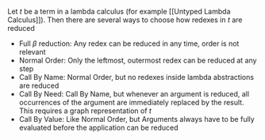 Let $t$ be a term in a lambda calculus (for example [[Untyped Lambda Calculus]]). 
Then there are several ways to choose how redexes in $t$ are reduced 
* Full $\beta$ reduction: Any redex can be reduced in any time, order is not relevant
* Normal Order: Only the leftmost, outermost redex can be reduced at any step
* Call By Name: Normal Order, but no redexes inside lambda abstractions are reduced
* Call By Need: Call By Name, but whenever an argument is reduced, all occurrences of the argument are immediately replaced by the result. This requires a graph representation of $t$
* Call By Value: Like Normal Order, but Arguments always have to be fully evaluated before the application can be reduced